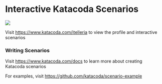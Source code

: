 # Interactive Katacoda Scenarios

[![](http://shields.katacoda.com/katacoda/itelleria/count.svg)](https://www.katacoda.com/itelleria "Get your profile on Katacoda.com")

Visit https://www.katacoda.com/itelleria to view the profile and interactive scenarios

### Writing Scenarios
Visit https://www.katacoda.com/docs to learn more about creating Katacoda scenarios

For examples, visit https://github.com/katacoda/scenario-example
